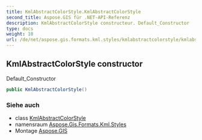 ```yaml
---
title: KmlAbstractColorStyle.KmlAbstractColorStyle
second_title: Aspose.GIS für .NET-API-Referenz
description: KmlAbstractColorStyle constructeur. Default_Constructor
type: docs
weight: 10
url: /de/net/aspose.gis.formats.kml.styles/kmlabstractcolorstyle/kmlabstractcolorstyle/
---
```

## KmlAbstractColorStyle constructor

Default_Constructor

```csharp
public KmlAbstractColorStyle()
```

### Siehe auch

* class [KmlAbstractColorStyle](../)
* namensraum [Aspose.Gis.Formats.Kml.Styles](../../kmlabstractcolorstyle/)
* Montage [Aspose.GIS](../../../)


